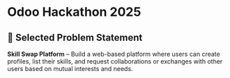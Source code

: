 # Odoo Hackathon 2025

## 🚀 Selected Problem Statement

**Skill Swap Platform** – Build a web-based platform where users can create profiles, list their skills, and request collaborations or exchanges with other users based on mutual interests and needs.
